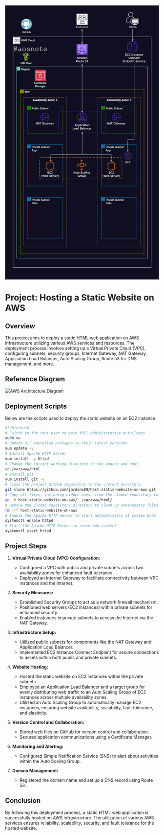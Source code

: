 ![Alt text](Host_a_Static_Website_on_AWS.png)

# Project: Hosting a Static Website on AWS

## Overview
This project aims to deploy a static HTML web application on AWS infrastructure utilizing various AWS services and resources. The deployment process involves setting up a Virtual Private Cloud (VPC), configuring subnets, security groups, Internet Gateway, NAT Gateway, Application Load Balancer, Auto Scaling Group, Route 53 for DNS management, and more.

## Reference Diagram
![AWS Architecture Diagram](link_to_diagram)

## Deployment Scripts
Below are the scripts used to deploy the static website on an EC2 instance:

```bash
#!/bin/bash
# Switch to the root user to gain full administrative privileges
sudo su
# Update all installed packages to their latest versions
yum update -y
# Install Apache HTTP Server
yum install -y httpd
# Change the current working directory to the Apache web root
cd /var/www/html
# Install Git
yum install git -y
# Clone the project GitHub repository to the current directory
git clone https://github.com/jordane89/host-static-website-on-aws.git
# Copy all files, including hidden ones, from the cloned repository to the Apache web root
cp -R host-static-website-on-aws/. /var/www/html/
# Remove the cloned repository directory to clean up unnecessary files
rm -rf host-static-website-on-aws
# Enable the Apache HTTP Server to start automatically at system boot
systemctl enable httpd
# Start the Apache HTTP Server to serve web content
systemctl start httpd
```

## Project Steps

1. **Virtual Private Cloud (VPC) Configuration:**
   - Configured a VPC with public and private subnets across two availability zones for enhanced fault tolerance.
   - Deployed an Internet Gateway to facilitate connectivity between VPC instances and the Internet.

2. **Security Measures:**
   - Established Security Groups to act as a network firewall mechanism.
   - Positioned web servers (EC2 instances) within private subnets for enhanced security.
   - Enabled instances in private subnets to access the Internet via the NAT Gateway.

3. **Infrastructure Setup:**
   - Utilized public subnets for components like the NAT Gateway and Application Load Balancer.
   - Implemented EC2 Instance Connect Endpoint for secure connections to assets within both public and private subnets.

4. **Website Hosting:**
   - Hosted the static website on EC2 instances within the private subnets.
   - Employed an Application Load Balancer and a target group for evenly distributing web traffic to an Auto Scaling Group of EC2 instances across multiple availability zones.
   - Utilized an Auto Scaling Group to automatically manage EC2 instances, ensuring website availability, scalability, fault tolerance, and elasticity.

5. **Version Control and Collaboration:**
   - Stored web files on GitHub for version control and collaboration.
   - Secured application communications using a Certificate Manager.

6. **Monitoring and Alerting:**
   - Configured Simple Notification Service (SNS) to alert about activities within the Auto Scaling Group.

7. **Domain Management:**
   - Registered the domain name and set up a DNS record using Route 53.

## Conclusion
By following this deployment process, a static HTML web application is successfully hosted on AWS infrastructure. The utilization of various AWS services ensures reliability, scalability, security, and fault tolerance for the hosted website.

